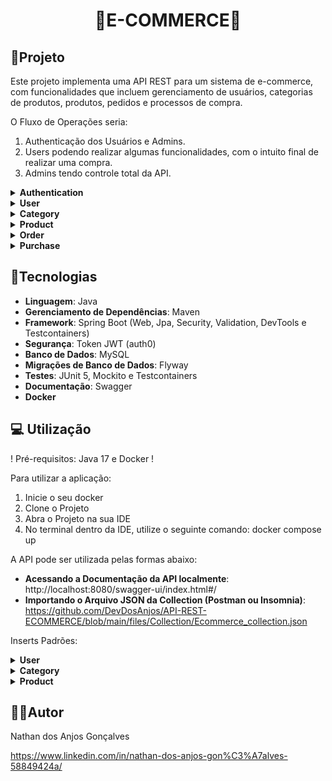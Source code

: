 <h1 align="center"> 🏪E-COMMERCE🏪 </h1>


## 🛒Projeto

Este projeto implementa uma API REST para um sistema de e-commerce, com funcionalidades que incluem gerenciamento de usuários, categorias de produtos, produtos, pedidos e processos de compra.

O Fluxo de Operações seria:

1. Authenticação dos Usuários e Admins.
2. Users podendo realizar algumas funcionalidades, com o intuito final de realizar uma compra.
3. Admins tendo controle total da API.


<details>
<summary><b>Authentication</b></summary>
<img src="files/Images/Authentication.png" alt="Authentication">
</details>

<details>
<summary><b>User</b></summary>
<img src="files/Images/User.png" alt="User">
</details>

<details>
<summary><b>Category</b></summary>
<img src="files/Images/Category.png" alt="Category">
</details>

<details>
<summary><b>Product</b></summary>
<img src="files/Images/Product.png" alt="Product">
</details>

<details>
<summary><b>Order</b></summary>
<img src="files/Images/Order.png" alt="Order">
</details>

<details>
<summary><b>Purchase</b></summary>
<img src="files/Images/Purchase.png" alt="Purchase">
</details>


## 🔧Tecnologias

- **Linguagem**: Java
- **Gerenciamento de Dependências**: Maven
- **Framework**: Spring Boot (Web, Jpa, Security, Validation, DevTools e Testcontainers)
- **Segurança**: Token JWT (auth0)
- **Banco de Dados**: MySQL
- **Migrações de Banco de Dados**: Flyway
- **Testes**: JUnit 5, Mockito e Testcontainers
- **Documentação**: Swagger
- **Docker**

## 💻 Utilização

! Pré-requisitos: Java 17 e Docker !

Para utilizar a aplicação:

1. Inicie o seu docker
2. Clone o Projeto 
3. Abra o Projeto na sua IDE
4. No terminal dentro da IDE, utilize o seguinte comando: docker compose up 



A API pode ser utilizada pelas formas abaixo:
- **Acessando a Documentação da API localmente**: http://localhost:8080/swagger-ui/index.html#/
- **Importando o Arquivo JSON da Collection (Postman ou Insomnia)**: https://github.com/DevDosAnjos/API-REST-ECOMMERCE/blob/main/files/Collection/Ecommerce_collection.json

Inserts Padrões:

<details>
<summary><b>User</b></summary>
<img src="files/Images/InsertsUser.png" alt="User">
</details>

<details>
<summary><b>Category</b></summary>
<img src="files/Images/InsertsCategory.png" alt="Category">
</details>

<details>
<summary><b>Product</b></summary>
<img src="files/Images/InsertsProduct1.png" alt="Product">
<img src="files/Images/InsertsProduct2.png" alt="Product">
</details>

## 👨‍💻Autor
Nathan dos Anjos Gonçalves

https://www.linkedin.com/in/nathan-dos-anjos-gon%C3%A7alves-58849424a/
